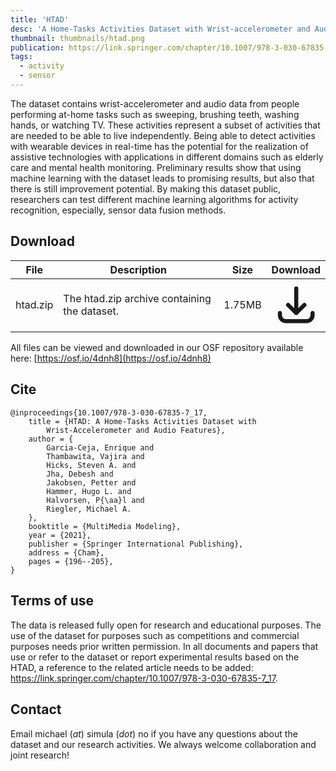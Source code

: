 ```yaml
---
title: 'HTAD'
desc: 'A Home-Tasks Activities Dataset with Wrist-accelerometer and Audio Features.'
thumbnail: thumbnails/htad.png
publication: https://link.springer.com/chapter/10.1007/978-3-030-67835-7_17
tags:
  - activity
  - sensor
---
```


The dataset contains wrist-accelerometer and audio data from people performing at-home tasks such as sweeping, brushing teeth, washing hands, or watching TV. These activities represent a subset of activities that are needed to be able to live independently. Being able to detect activities with wearable devices in real-time has the potential for the realization of assistive technologies with applications in different domains such as elderly care and mental health monitoring. Preliminary results show that using machine learning with the dataset leads to promising results, but also that there is still improvement potential. By making this dataset public, researchers can test different machine learning algorithms for activity recognition, especially, sensor data fusion methods.

## Download
| File | Description | Size | Download |
| --- | --- | --- | :---: |
| htad.zip | The htad.zip archive containing the dataset. | 1.75MB | [<svg xmlns="http://www.w3.org/2000/svg" class="h-6 w-6 m-0 inline-block" fill="none" viewBox="0 0 24 24" stroke="currentColor"><path stroke-linecap="round" stroke-linejoin="round" stroke-width="2" d="M4 16v1a3 3 0 003 3h10a3 3 0 003-3v-1m-4-4l-4 4m0 0l-4-4m4 4V4" /></svg>](https://datasets.simula.no/downloads/htad.zip) |

All files can be viewed and downloaded in our OSF repository available here: [https://osf.io/4dnh8](https://osf.io/4dnh8)

## Cite
    @inproceedings{10.1007/978-3-030-67835-7_17,
        title = {HTAD: A Home-Tasks Activities Dataset with
            Wrist-Accelerometer and Audio Features},
        author = {
            Garcia-Ceja, Enrique and
            Thambawita, Vajira and
            Hicks, Steven A. and
            Jha, Debesh and
            Jakobsen, Petter and
            Hammer, Hugo L. and
            Halvorsen, P{\aa}l and
            Riegler, Michael A.
        },
        booktitle = {MultiMedia Modeling},
        year = {2021},
        publisher = {Springer International Publishing},
        address = {Cham},
        pages = {196--205},
    }

## Terms of use
The data is released fully open for research and educational purposes. The use of the dataset for purposes such as competitions and commercial purposes needs prior written permission. In all documents and papers that use or refer to the dataset or report experimental results based on the HTAD, a reference to the related article needs to be added: https://link.springer.com/chapter/10.1007/978-3-030-67835-7_17.

## Contact
Email michael (_at_) simula (_dot_) no if you have any questions about the dataset and our research activities. We always welcome collaboration and joint research! 
